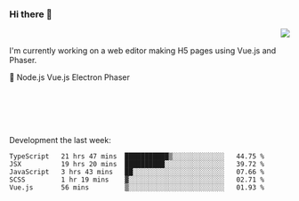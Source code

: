 ### Hi there 👋

<img align="right" src="https://github-readme-stats.vercel.app/api?username=jasonpanggo"/>

<br>
<p align="left">
I'm currently working on a web editor making H5 pages using Vue.js and Phaser.
</p>
<p align="left">
📖 Node.js Vue.js Electron Phaser
</p>
<br>
<br>
<br>
<br>

Development the last week:
<!--START_SECTION:waka-->
```text
TypeScript   21 hrs 47 mins  ███████████▒░░░░░░░░░░░░░   44.75 % 
JSX          19 hrs 20 mins  ██████████░░░░░░░░░░░░░░░   39.72 % 
JavaScript   3 hrs 43 mins   ██░░░░░░░░░░░░░░░░░░░░░░░   07.66 % 
SCSS         1 hr 19 mins    ▓░░░░░░░░░░░░░░░░░░░░░░░░   02.71 % 
Vue.js       56 mins         ▒░░░░░░░░░░░░░░░░░░░░░░░░   01.93 % 
```
<!--END_SECTION:waka-->

<!--
**JASONPANGGO/jasonpanggo** is a ✨ _special_ ✨ repository because its `README.md` (this file) appears on your GitHub profile.

Here are some ideas to get you started:

- 🔭 I’m currently working on ...
- 🌱 I’m currently learning ...
- 👯 I’m looking to collaborate on ...
- 🤔 I’m looking for help with ...
- 💬 Ask me about ...
- 📫 How to reach me: ...
- 😄 Pronouns: ...
- ⚡ Fun fact: ...
-->
